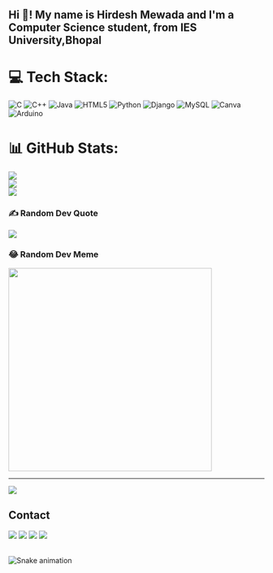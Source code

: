 <h2 align="left">Hi 👋! My name is Hirdesh Mewada and I'm a Computer Science student, from IES University,Bhopal</h2>

  
# 💻 Tech Stack:
  
![C](https://img.shields.io/badge/c-%2300599C.svg?style=for-the-badge&logo=c&logoColor=white) ![C++](https://img.shields.io/badge/c++-%2300599C.svg?style=for-the-badge&logo=c%2B%2B&logoColor=white) ![Java](https://img.shields.io/badge/java-%23ED8B00.svg?style=for-the-badge&logo=openjdk&logoColor=white) ![HTML5](https://img.shields.io/badge/html5-%23E34F26.svg?style=for-the-badge&logo=html5&logoColor=white) ![Python](https://img.shields.io/badge/python-3670A0?style=for-the-badge&logo=python&logoColor=ffdd54) ![Django](https://img.shields.io/badge/django-%23092E20.svg?style=for-the-badge&logo=django&logoColor=white) ![MySQL](https://img.shields.io/badge/mysql-%2300000f.svg?style=for-the-badge&logo=mysql&logoColor=white) ![Canva](https://img.shields.io/badge/Canva-%2300C4CC.svg?style=for-the-badge&logo=Canva&logoColor=white) ![Arduino](https://img.shields.io/badge/-Arduino-00979D?style=for-the-badge&logo=Arduino&logoColor=white)

# 📊 GitHub Stats:
![](https://github-readme-stats.vercel.app/api?username=hirdeshmewada&theme=dark&hide_border=false&include_all_commits=true&count_private=false)<br/>
![](https://github-readme-streak-stats.herokuapp.com/?user=hirdeshmewada&theme=dark&hide_border=false)<br/>
![](https://github-readme-stats.vercel.app/api/top-langs/?username=hirdeshmewada&theme=dark&hide_border=false&include_all_commits=true&count_private=false&layout=compact)

### ✍️ Random Dev Quote
![](https://quotes-github-readme.vercel.app/api?type=horizontal&theme=radical)

### 😂 Random Dev Meme
<img src='https://randommeme-five.vercel.app/' style="height: 400px;"/>

---
[![](https://visitcount.itsvg.in/api?id=hirdeshmewada&icon=0&color=0)](https://visitcount.itsvg.in)

  ## Contact 
<div> 
  <a href="https://www.linkedin.com/in/hirdesh-mewada-4b1074183?utm_source=share&utm_campaign=share_via&utm_content=profile&utm_medium=android_app" target="_blank"><img src="https://img.shields.io/badge/-LinkedIn-%230077B5?style=for-the-badge&logo=linkedin&logoColor=white" target=""></a> 
  <a href="https://twitter.com/ericagrundy" target="_blank"><img src="https://img.shields.io/badge/-Twitter-%23EA4335?style=for-the-badge&logo=youtube&logoColor=white" target="_blank"></a>
  <a href="[https://instagram.com/ericagrundy](https://www.instagram.com/hirdeshrajpute?igsh=cDFubjViN3VoZjgw)" target="_blank"><img src="https://img.shields.io/badge/-Instagram-%23E4405F?style=for-the-badge&logo=instagram&logoColor=white" target=""></a>
  <a href = "mailto: hirdeshmewada2023@gmail.com"><img src="https://img.shields.io/badge/-Gmail-%23333?style=for-the-badge&logo=gmail&logoColor=white" target="_blank"></a>
 </br>
</br>
  
  ![Snake animation](https://github.com/eagrundy/eagrundy/blob/output/github-contribution-grid-snake.svg)
</div>

###
